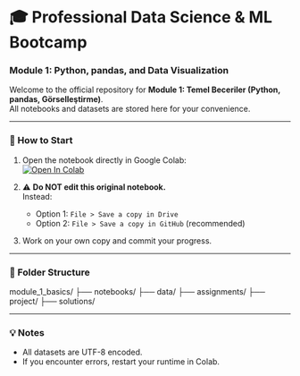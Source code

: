 # 🎓 Professional Data Science & ML Bootcamp  
### Module 1: Python, pandas, and Data Visualization

Welcome to the official repository for **Module 1: Temel Beceriler (Python, pandas, Görselleştirme)**.  
All notebooks and datasets are stored here for your convenience.

---

### 🚀 How to Start

1. Open the notebook directly in Google Colab:  
   [![Open In Colab](https://colab.research.google.com/assets/colab-badge.svg)](https://colab.research.google.com/github/AsliMeydan1/professional-datascience-bootcamp/blob/main/module_1_basics/notebooks/01_python_basics.ipynb)

2. ⚠️ **Do NOT edit this original notebook.**  
   Instead:
   - Option 1: `File > Save a copy in Drive`
   - Option 2: `File > Save a copy in GitHub` (recommended)

3. Work on your own copy and commit your progress.

---

### 📂 Folder Structure
module_1_basics/
├── notebooks/
├── data/
├── assignments/
├── project/
├── solutions/


---

### 💡 Notes
- All datasets are UTF-8 encoded.
- If you encounter errors, restart your runtime in Colab.
